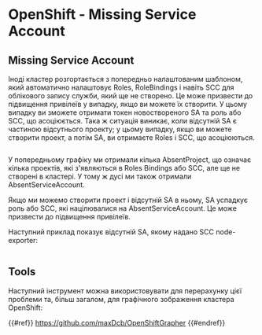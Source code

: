 # OpenShift - Missing Service Account

## Missing Service Account

Іноді кластер розгортається з попередньо налаштованим шаблоном, який автоматично налаштовує Roles, RoleBindings і навіть SCC для облікового запису служби, який ще не створено. Це може призвести до підвищення привілеїв у випадку, якщо ви можете їх створити. У цьому випадку ви зможете отримати токен новоствореного SA та роль або SCC, що асоціюється. Така ж ситуація виникає, коли відсутній SA є частиною відсутнього проекту; у цьому випадку, якщо ви можете створити проект, а потім SA, ви отримаєте Roles і SCC, що асоціюються.

<figure><img src="../../../images/openshift-missing-service-account-image1.png" alt=""><figcaption></figcaption></figure>

У попередньому графіку ми отримали кілька AbsentProject, що означає кілька проектів, які з'являються в Roles Bindings або SCC, але ще не створені в кластері. У тому ж дусі ми також отримали AbsentServiceAccount.

Якщо ми можемо створити проект і відсутній SA в ньому, SA успадкує роль або SCC, які націлювалися на AbsentServiceAccount. Це може призвести до підвищення привілеїв.

Наступний приклад показує відсутній SA, якому надано SCC node-exporter:

<figure><img src="../../../images/openshift-missing-service-account-image2.png" alt=""><figcaption></figcaption></figure>

## Tools

Наступний інструмент можна використовувати для перерахунку цієї проблеми та, більш загалом, для графічного зображення кластера OpenShift:

{{#ref}}
https://github.com/maxDcb/OpenShiftGrapher
{{#endref}}
